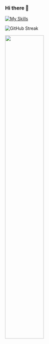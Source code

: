 ### Hi there 👋

[![My Skills](https://skillicons.dev/icons?i=php,laravel,js,html,css,wordpress,figma)](https://skillicons.dev)

![GitHub Streak](https://github-readme-streak-stats.herokuapp.com/?user=nish33&theme=horizon)

<img  width="50%" src="https://github-readme-stats.vercel.app/api/top-langs/?username=nish33&layout=compact)"/>

<!-- ![trophy](https://github-profile-trophy.vercel.app/?username=nish33) -->
